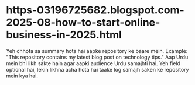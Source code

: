 # https-03196725682.blogspot.com-2025-08-how-to-start-online-business-in-2025.html
Yeh chhota sa summary hota hai aapke repository ke baare mein.  Example: "This repository contains my latest blog post on technology tips."  Aap Urdu mein bhi likh sakte hain agar aapki audience Urdu samajhti hai.  Yeh field optional hai, lekin likhna acha hota hai taake log samajh saken ke repository mein kya hai.
